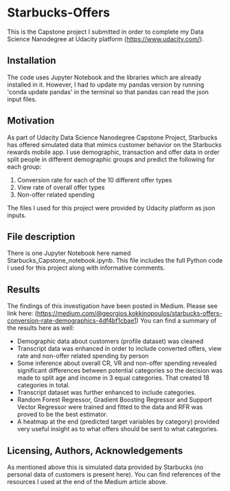 # Starbucks-Offers
This is the Capstone project I submitted in order to complete my Data Science Nanodegree at Udacity platform (https://www.udacity.com/).
## Installation
The code uses Jupyter Notebook and the libraries which are already installed in it. However, I had to update my pandas version by running 'conda update pandas' in the terminal so that pandas can read the json input files.
## Motivation
As part of Udacity Data Science Nanodegree Capstone Project, Starbucks has offered simulated data that mimics customer behavior on the Starbucks rewards mobile app. I use demographic, transaction and offer data in order split people in different demographic groups and predict the following for each group:

1. Conversion rate for each of the 10 different offer types
2. View rate of overall offer types
3. Non-offer related spending

The files I used for this project were provided by Udacity platform as json inputs.

## File description
There is one Jupyter Notebook here named Starbucks_Capstone_notebook.ipynb. This file includes the full Python code I used for this project along with informative comments.

## Results

The findings of this investigation have been posted in Medium. Please see link here:
(https://medium.com/@georgios.kokkinopoulos/starbucks-offers-conversion-rate-demographics-4df4bf1cbae1)
You can find a summary of the results here as well:
* Demographic data about customers (profile dataset) was cleaned
* Transcript data was enhanced in order to include converted offers, view rate and non-offer related spending by person
* Some inference about overall CR, VR and non-offer spending revealed significant differences between potential categories so the decision was made to split age and income in 3 equal categories. That created 18 categories in total.
* Transcript dataset was further enhanced to include categories.
* Random Forest Regressor, Gradient Boosting Regressor and Support Vector Regressor were trained and fitted to the data and RFR was proved to be the best estimator.
* A heatmap at the end (predicted target variables by category) provided very useful insight as to what offers should be sent to what categories.

## Licensing, Authors, Acknowledgements
As mentioned above this is simulated data provided by Starbucks (no personal data of customers is present here).
You can find references of the resources I used at the end of the Medium article above.

